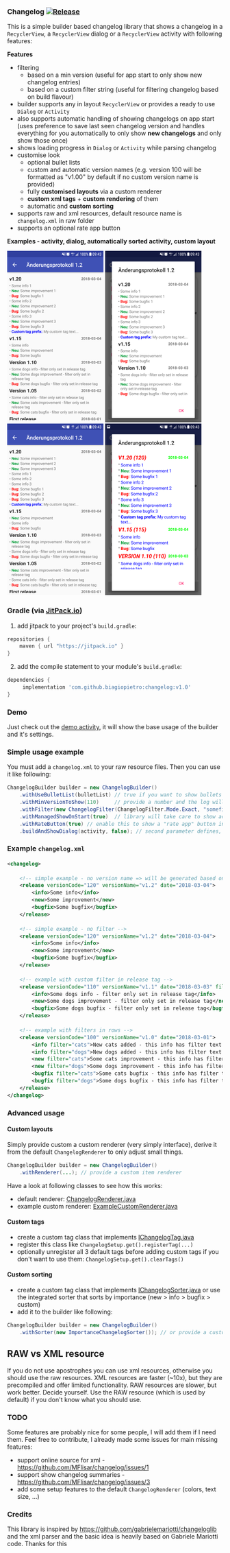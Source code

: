 ### Changelog [![Release](https://jitpack.io/v/MFlisar/changelog.svg)](https://jitpack.io/#MFlisar/changelog)

This is a simple builder based changelog library that shows a changelog in a `RecyclerView`, a `RecyclerView` dialog or a `RecyclerView` activity with following features:

**Features**
* filtering
  * based on a min version (useful for app start to only show new changelog entries)
  * based on a custom filter string (useful for filtering changelog based on build flavour)
* builder supports any in layout `RecyclerView` or provides a ready to use `Dialog` or `Activity`
* also supports automatic handling of showing changelogs on app start (uses preference to save last seen changelog version and handles everything for you automatically to only show **new changelogs** and only show those once)
* shows loading progress in `Dialog` or `Activity` while parsing changelog
* customise look
  * optional bullet lists
  * custom and automatic version names (e.g. version 100 will be formatted as "v1.00" by default if no custom version name is provided)
  * fully **customised layouts** via a custom renderer
  * **custom xml tags** + **custom rendering** of them
  * automatic and **custom sorting**
* supports raw and xml resources, default resource name is `changelog.xml` in raw folder
* supports an optional rate app button

**Examples - activity, dialog, automatically sorted activity, custom layout**

![Changelog activity](https://github.com/MFlisar/changelog/blob/master/images/activity.png)
![Changelog dialog](https://github.com/MFlisar/changelog/blob/master/images/dialog.png)
![Changelog dialog-sorted](https://github.com/MFlisar/changelog/blob/master/images/activity-sorted.png)
![Changelog custom](https://github.com/MFlisar/changelog/blob/master/images/custom.png)
 
### Gradle (via [JitPack.io](https://jitpack.io/))

1. add jitpack to your project's `build.gradle`:
```groovy
repositories {
    maven { url "https://jitpack.io" }
}
```
2. add the compile statement to your module's `build.gradle`:
```groovy
dependencies {
     implementation 'com.github.biagiopietro:changelog:v1.0'
}
```

### Demo

Just check out the [demo activity](https://github.com/MFlisar/changelog/blob/master/demo/src/main/java/com/michaelflisar/changelog/demo/MainActivity.java), it will show the base usage of the builder and it's settings.

### Simple usage example

You must add a `changelog.xml` to your raw resource files. Then you can use it like following:

```java
ChangelogBuilder builder = new ChangelogBuilder()
	.withUseBulletList(bulletList) // true if you want to show bullets before each changelog row, false otherwise
	.withMinVersionToShow(110)     // provide a number and the log will only show changelog rows for versions equal or higher than this number
	.withFilter(new ChangelogFilter(ChangelogFilter.Mode.Exact, "somefilterstring", true)) // this will filter out all tags, that do not have the provided filter attribute
	.withManagedShowOnStart(true)  // library will take care to show activity/dialog only if the changelog has new infos and will only show this new infos
	.withRateButton(true) // enable this to show a "rate app" button in the dialog => clicking it will open the play store; the parent activity or target fragment can also implement IChangelogRateHandler to handle the button click
	.buildAndShowDialog(activity, false); // second parameter defines, if the dialog has a dark or light theme
```

### Example `changelog.xml`

```xml
<changelog>

	<!-- simple example - no version name => will be generated based on verionCode: 100 => v1.00 -->
	<release versionCode="120" versionName="v1.2" date="2018-03-04">
		<info>Some info</info>
		<new>Some improvement</new>
		<bugfix>Some bugfix</bugfix>
	</release>
	
	<!-- simple example - no filter -->
	<release versionCode="120" versionName="v1.2" date="2018-03-04">
		<info>Some info</info>
		<new>Some improvement</new>
		<bugfix>Some bugfix</bugfix>
	</release>
	
	<!-- example with custom filter in release tag -->
	<release versionCode="110" versionName="v1.1" date="2018-03-03" filter="dogs">
		<info>Some dogs info - filter only set in release tag</info>
		<new>Some dogs improvement - filter only set in release tag</new>
		<bugfix>Some dogs bugfix - filter only set in release tag</bugfix>
	</release>
	
	<!-- example with filters in rows -->
	<release versionCode="100" versionName="v1.0" date="2018-03-01">
		<info filter="cats">New cats added - this info has filter text 'cats'</info>
		<info filter="dogs">New dogs added - this info has filter text 'dogs'</info>
		<new filter="cats">Some cats improvement - this info has filter text 'cats'</new>
		<new filter="dogs">Some dogs improvement - this info has filter text 'dogs'</new>
		<bugfix filter="cats">Some cats bugfix - this info has filter text 'cats'</bugfix>
		<bugfix filter="dogs">Some dogs bugfix - this info has filter text 'dogs'</bugfix>
	</release>
</changelog>
```

### Advanced usage

#### Custom layouts

Simply provide custom a custom renderer (very simply interface), derive it from the default `ChangelogRenderer` to only adjust small things.

```java
ChangelogBuilder builder = new ChangelogBuilder()
	.withRenderer(...); // provide a custom item renderer
```	

Have a look at following classes to see how this works:

* default renderer: [ChangelogRenderer.java](https://github.com/MFlisar/changelog/blob/master/lib/src/main/java/com/michaelflisar/changelog/classes/ChangelogRenderer.java)
* example custom renderer: [ExampleCustomRenderer.java](https://github.com/MFlisar/changelog/blob/master/demo/src/main/java/com/michaelflisar/changelog/demo/ExampleCustomRenderer.java)

#### Custom tags

* create a custom tag class that implements [IChangelogTag.java](https://github.com/MFlisar/changelog/blob/master/lib/src/main/java/com/michaelflisar/changelog/tags/IChangelogTag.java)
* register this class like `ChangelogSetup.get().registerTag(...)`
* optionally unregister all 3 default tags before adding custom tags if you don't want to use them: `ChangelogSetup.get().clearTags()`

#### Custom sorting

* create a custom tag class that implements [IChangelogSorter.java](https://github.com/MFlisar/changelog/blob/master/lib/src/main/java/com/michaelflisar/changelog/classes/IChangelogSorter.java) or use the integrated sorter that sorts by importance (new > info > bugfix > custom)
* add it to the builder like following:

```java
ChangelogBuilder builder = new ChangelogBuilder()
	.withSorter(new ImportanceChangelogSorter()); // or provide a custom sorter
```

## RAW vs XML resource

If you do not use apostrophes you can use xml resources, otherwise you should use the raw resources. XML resources are faster (~10x), but they are precompiled and offer limited functionality. RAW resources are slower, but work better. Decide yourself. Use the RAW resource (which is used by default) if you don't know what you should use.

### TODO

Some features are probably nice for some people, I will add them if I need them. Feel free to contribute, I already made some issues for main missing features:	
* support online source for xml - https://github.com/MFlisar/changelog/issues/1
* support show changelog summaries - https://github.com/MFlisar/changelog/issues/3
* add some setup features to the default `ChangelogRenderer` (colors, text size, ...)

### Credits

This library is inspired by https://github.com/gabrielemariotti/changeloglib and the xml parser and the basic idea is heavily based on Gabriele Mariotti code. Thanks for this
